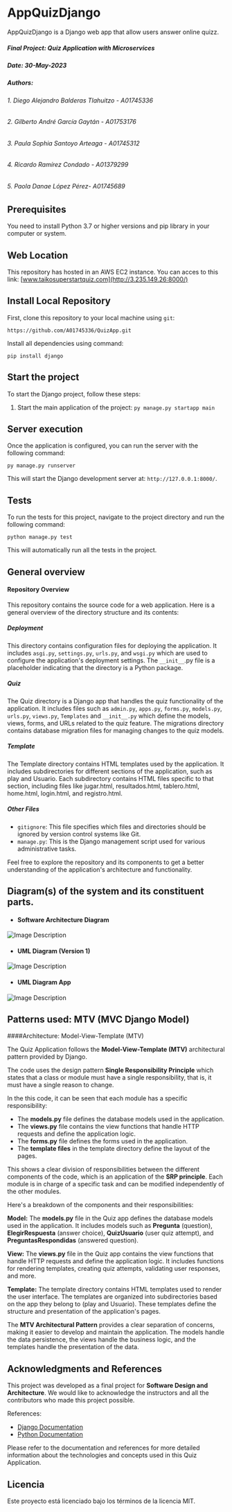 # AppQuizDjango

AppQuizDjango is a Django web app that allow users answer online quizz.

##### Final Project: Quiz Application with Microservices
##### Date: 30-May-2023
##### Authors:
######           1. Diego Alejandro Balderas Tlahuitzo - A01745336
######           2. Gilberto André García Gaytán - A01753176
######           3. Paula Sophia Santoyo Arteaga - A01745312
######           4. Ricardo Ramírez Condado - A01379299
######           5. Paola Danae López Pérez- A01745689

## Prerequisites

You need to install Python 3.7 or higher versions and pip library in your computer or system.

## Web Location

This repository has hosted in an AWS EC2 instance. You can acces to this link: [www.taikosuperstartquiz.com](http://3.235.149.26:8000/)

## Install Local Repository

First, clone this repository to your local machine using `git`:

`https://github.com/A01745336/QuizApp.git`


Install all dependencies using command:

`pip install django`


## Start the project

To start the Django project, follow these steps:

1. Start the main application of the project:
``py manage.py startapp main``


## Server execution

Once the application is configured, you can run the server with the following command:


``py manage.py runserver``


This will start the Django development server at: `http://127.0.0.1:8000/`.

## Tests

To run the tests for this project, navigate to the project directory and run the following command:

``python manage.py test``


This will automatically run all the tests in the project.

## General overview
#### Repository Overview

This repository contains the source code for a web application. Here is a general overview of the directory structure and its contents:

##### Deployment

This directory contains configuration files for deploying the application. It includes ``asgi.py``, ``settings.py``, ``urls.py``, and ``wsgi.py`` which are used to configure the application's deployment settings. The ``__init__``.py file is a placeholder indicating that the directory is a Python package.

##### Quiz
The Quiz directory is a Django app that handles the quiz functionality of the application. It includes files such as ``admin.py``, ``apps.py``, ``forms.py``, ``models.py``, ``urls.py``, ``views.py``, ``Templates`` and ``__init__.py`` which define the models, views, forms, and URLs related to the quiz feature. The migrations directory contains database migration files for managing changes to the quiz models.

##### Template
The Template directory contains HTML templates used by the application. It includes subdirectories for different sections of the application, such as play and Usuario. Each subdirectory contains HTML files specific to that section, including files like jugar.html, resultados.html, tablero.html, home.html, login.html, and registro.html.

##### Other Files
- ``gitignore``: This file specifies which files and directories should be ignored by version control systems like Git.
- ``manage.py``: This is the Django management script used for various administrative tasks. 


Feel free to explore the repository and its components to get a better understanding of the application's architecture and functionality.

## Diagram(s) of the system and its constituent parts.

- #### Software Architecture Diagram
![Image Description](./static/images/archi.png)

- #### UML Diagram (Version 1)
![Image Description](./static/images/firstDiagram.png)

- #### UML Diagram App
![Image Description](./static/images/lastDiagram.png)


## Patterns used: MTV (MVC Django Model)
####Architecture: Model-View-Template (MTV)

The Quiz Application follows the **Model-View-Template (MTV)** architectural pattern provided by Django.

The code uses the design pattern **Single Responsibility Principle** which states that a class or module must have a single responsibility, that is, it must have a single reason to change.

In the this code, it can be seen that each module has a specific responsibility:

- The **models.py** file defines the database models used in the application.
- The **views.py** file contains the view functions that handle HTTP requests and define the application logic.
- The **forms.py** file defines the forms used in the application.
- The **template files** in the template directory define the layout of the pages.

This shows a clear division of responsibilities between the different components of the code, which is an application of the **SRP principle**. Each module is in charge of a specific task and can be modified independently of the other modules.


Here's a breakdown of the components and their responsibilities:

**Model:** The **models.py** file in the Quiz app defines the database models used in the application. It includes models such as **Pregunta** (question), **ElegirRespuesta** (answer choice), **QuizUsuario** (user quiz attempt), and **PreguntasRespondidas** (answered question).

**View:** The **views.py** file in the Quiz app contains the view functions that handle HTTP requests and define the application logic. It includes functions for rendering templates, creating quiz attempts, validating user responses, and more.

**Template:** The template directory contains HTML templates used to render the user interface. The templates are organized into subdirectories based on the app they belong to (play and Usuario). These templates define the structure and presentation of the application's pages.

The **MTV Architectural Pattern** provides a clear separation of concerns, making it easier to develop and maintain the application. The models handle the data persistence, the views handle the business logic, and the templates handle the presentation of the data.


## Acknowledgments and References

This project was developed as a final project for **Software Design and Architecture**. We would like to acknowledge the instructors and all the contributors who made this project possible.

References:

- [Django Documentation](https://docs.djangoproject.com/en/4.2/)
- [Python Documentation](https://docs.python.org/3/)

Please refer to the documentation and references for more detailed information about the technologies and concepts used in this Quiz Application.

## Licencia

Este proyecto está licenciado bajo los términos de la licencia MIT.
